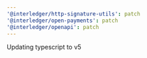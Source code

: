 ```yaml
---
'@interledger/http-signature-utils': patch
'@interledger/open-payments': patch
'@interledger/openapi': patch
---
```


Updating typescript to v5

